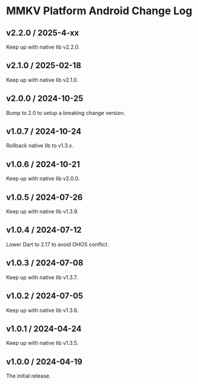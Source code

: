 # MMKV Platform Android Change Log
## v2.2.0 / 2025-4-xx
Keep up with native lib v2.2.0.

## v2.1.0 / 2025-02-18
Keep up with native lib v2.1.0.

## v2.0.0 / 2024-10-25
Bump to 2.0 to setup a breaking change version.

## v1.0.7 / 2024-10-24
Rollback native lib to v1.3.x.

## v1.0.6 / 2024-10-21
Keep up with native lib v2.0.0.

## v1.0.5 / 2024-07-26
Keep up with native lib v1.3.9.

## v1.0.4 / 2024-07-12
Lower Dart to 2.17 to avoid OHOS conflict.

## v1.0.3 / 2024-07-08
Keep up with native lib v1.3.7.

## v1.0.2 / 2024-07-05
Keep up with native lib v1.3.6.

## v1.0.1 / 2024-04-24
Keep up with native lib v1.3.5.

## v1.0.0 / 2024-04-19
The initial release.
